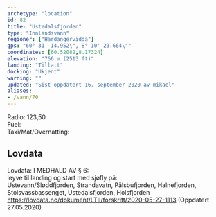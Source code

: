 ```yaml
---
archetype: "location"
id: 82
title: "Ustedalsfjorden"
type: "Innlandsvann"
regioner: ["Hardangervidda"]
gps: "60° 31' 14.952\", 8° 10' 23.664\""
coordinates: [60.52082,8.17324]
elevation: "766 m (2513 ft)"
landing: "Tillatt"
docking: "Ukjent"
warning: ""
updated: "Sist oppdatert 16. september 2020 av mikael"
aliases:
- /vann/70
---
```


Radio: 123,50\
Fuel:\
Taxi/Mat/Overnatting:

## Lovdata

Lovdata: I MEDHALD AV § 6:\
løyve til landing og start med sjøfly på:\
Ustevann/Sløddfjorden, Strandavatn, Pålsbufjorden, Halnefjorden, Stolsvassbassenget, Ustedalsfjorden, Holsfjorden\
https://lovdata.no/dokument/LTII/forskrift/2020-05-27-1113 (Oppdatert 27.05.2020)
